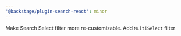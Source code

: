 ```yaml
---
'@backstage/plugin-search-react': minor
---
```


Make Search Select filter more re-customizable. Add `MultiSelect` filter
